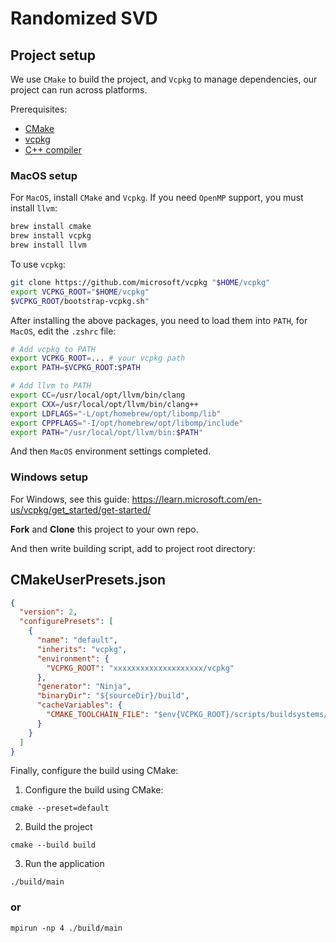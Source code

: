 # Randomized SVD
## Project setup
We use `CMake` to build the project, and `Vcpkg` to manage dependencies, our project can run across platforms.

Prerequisites:
- [CMake](https://cmake.org/download/)
- [vcpkg](https://github.com/microsoft/vcpkg)
- [C++ compiler](https://code.visualstudio.com/docs/languages/cpp#_install-a-compiler)

### MacOS setup
For `MacOS`, install `CMake` and `Vcpkg`. If you need `OpenMP` support, you must install `llvm`:
```bash
brew install cmake
brew install vcpkg
brew install llvm
```
To use `vcpkg`:
```bash
git clone https://github.com/microsoft/vcpkg "$HOME/vcpkg"
export VCPKG_ROOT="$HOME/vcpkg"
$VCPKG_ROOT/bootstrap-vcpkg.sh"
```
After installing the above packages, you need to load them into `PATH`, for `MacOS`, edit the `.zshrc` file:
```bash
# Add vcpkg to PATH
export VCPKG_ROOT=... # your vcpkg path
export PATH=$VCPKG_ROOT:$PATH

# Add llvm to PATH
export CC=/usr/local/opt/llvm/bin/clang
export CXX=/usr/local/opt/llvm/bin/clang++
export LDFLAGS="-L/opt/homebrew/opt/libomp/lib"
export CPPFLAGS="-I/opt/homebrew/opt/libomp/include"
export PATH="/usr/local/opt/llvm/bin:$PATH"
```
And then `MacOS` environment settings completed.

### Windows setup

For Windows, see this guide: https://learn.microsoft.com/en-us/vcpkg/get_started/get-started/

**Fork** and **Clone** this project to your own repo.

And then write building script, add to project root directory:
## CMakeUserPresets.json
```json
{
  "version": 2,
  "configurePresets": [
    {
      "name": "default",
      "inherits": "vcpkg",
      "environment": {
        "VCPKG_ROOT": "xxxxxxxxxxxxxxxxxxxx/vcpkg"
      },
      "generator": "Ninja",
      "binaryDir": "${sourceDir}/build",
      "cacheVariables": {
        "CMAKE_TOOLCHAIN_FILE": "$env{VCPKG_ROOT}/scripts/buildsystems/vcpkg.cmake"
      }
    }
  ]
}

```

Finally, configure the build using CMake:

1.  Configure the build using CMake:
```
cmake --preset=default
```
2. Build the project
```
cmake --build build
```
3. Run the application
```
./build/main
```
### or
```
mpirun -np 4 ./build/main
```